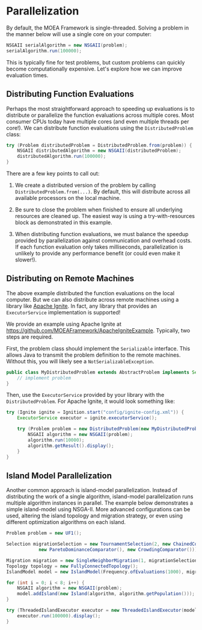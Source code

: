 # Parallelization

By default, the MOEA Framework is single-threaded.  Solving a problem in the manner below will use a single core on
your computer:

<!-- java:examples/org/moeaframework/examples/parallel/ParallelizationExample.java [43:44] -->

```java
NSGAII serialAlgorithm = new NSGAII(problem);
serialAlgorithm.run(100000);
```

This is typically fine for test problems, but custom problems can quickly become computationally expensive.  Let's
explore how we can improve evaluation times.

## Distributing Function Evaluations

Perhaps the most straightforward approach to speeding up evaluations is to distribute or parallelize the function
evaluations across multiple cores.  Most consumer CPUs today have multiple cores (and even multiple threads per core!).
We can distribute function evaluations using the `DistributedProblem` class:

<!-- java:examples/org/moeaframework/examples/parallel/ParallelizationExample.java [53:56] -->

```java
try (Problem distributedProblem = DistributedProblem.from(problem)) {
    NSGAII distributedAlgorithm = new NSGAII(distributedProblem);
    distributedAlgorithm.run(100000);
}
```

There are a few key points to call out:

1. We create a distributed version of the problem by calling `DistributedProblem.from(...)`.  By default, this
   will distribute across all available processors on the local machine.

2. Be sure to close the problem when finished to ensure all underlying resources are cleaned up.  The easiest way is
   using a try-with-resources block as demonstrated in this example.
   
3. When distributing function evaluations, we must balance the speedup provided by parallelization against
   communication and overhead costs.  If each function evaluation only takes milliseconds, parallelization is unlikely
   to provide any performance benefit (or could even make it slower!).

## Distributing on Remote Machines

The above example distributed the function evaluations on the local computer.  But we can also distribute across
remote machines using a library like [Apache Ignite](https://ignite.apache.org/).  In fact, any library that
provides an `ExecutorService` implementation is supported!

We provide an example using Apache Ignite at https://github.com/MOEAFramework/ApacheIgniteExample.  Typically, two
steps are required.

First, the problem class should implement the `Serializable` interface.  This allows Java to transmit the problem
definition to the remote machines.  Without this, you will likely see a `NotSerializableException`.

```java
public class MyDistributedProblem extends AbstractProblem implements Serializable {
    // implement problem
}
```

Then, use the `ExecutorService` provided by your library with the `DistributedProblem`.  For Apache Ignite,
it would look something like:

<!-- java:https://raw.githubusercontent.com/MOEAFramework/ApacheIgniteExample/main/src/main/java/org/moeaframework/ignite/IgniteMasterSlaveExample.java [31:39] -->

```java
try (Ignite ignite = Ignition.start("config/ignite-config.xml")) {
    ExecutorService executor = ignite.executorService();

    try (Problem problem = new DistributedProblem(new MyDistributedProblem(), executor)) {
        NSGAII algorithm = new NSGAII(problem);
        algorithm.run(10000);
        algorithm.getResult().display();
    }
}
```

## Island Model Parallelization

Another common approach is island-model parallelization.  Instead of distributing the work of a single algorithm,
island-model parallelization runs multiple algorithm instances in parallel.  The example below demonstrates a simple
island-model using NSGA-II.  More advanced configurations can be used, altering the island topology and migration
strategy, or even using different optimization algorithms on each island.

<!-- java:examples/org/moeaframework/examples/parallel/IslandModelExample.java [45:61] -->

```java
Problem problem = new UF1();

Selection migrationSelection = new TournamentSelection(2, new ChainedComparator(
            new ParetoDominanceComparator(), new CrowdingComparator()));

Migration migration = new SingleNeighborMigration(1, migrationSelection);
Topology topology = new FullyConnectedTopology();
IslandModel model = new IslandModel(Frequency.ofEvaluations(1000), migration, topology);

for (int i = 0; i < 8; i++) {
    NSGAII algorithm = new NSGAII(problem);
    model.addIsland(new Island(algorithm, algorithm.getPopulation()));
}

try (ThreadedIslandExecutor executor = new ThreadedIslandExecutor(model)) {
    executor.run(100000).display();
}
```

